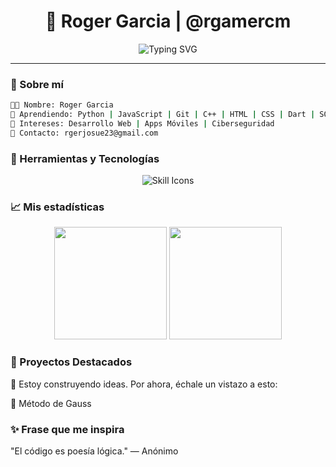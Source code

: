 <!-- Futuristic GitHub Profile for Roger Garcia -->
<h1 align="center">🚀 Roger Garcia | @rgamercm</h1>

<p align="center">
  <img src="https://readme-typing-svg.demolab.com?font=Fira+Code&weight=500&size=24&pause=1000&color=00F7FF&center=true&vCenter=true&width=500&lines=Hola%2C+soy+Roger+Garcia;Apasionado+por+la+tecnolog%C3%ADa+y+el+desarrollo;Bienvenido+a+mi+universo+de+c%C3%B3digo+%F0%9F%9A%80" alt="Typing SVG" />
</p>

---

### 🌌 Sobre mí
```bash
👨‍💻 Nombre: Roger Garcia
🧠 Aprendiendo: Python | JavaScript | Git | C++ | HTML | CSS | Dart | SQL
🚀 Intereses: Desarrollo Web | Apps Móviles | Ciberseguridad
📧 Contacto: rgerjosue23@gmail.com
```
### 🧰 Herramientas y Tecnologías
<p align="center"> <img src="https://skillicons.dev/icons?i=python,js,git,html,css,cplusplus,dart,sql" alt="Skill Icons" /> </p>

### 📈 Mis estadísticas
<p align="center"> <img src="https://github-readme-stats.vercel.app/api?username=rgamercm&show_icons=true&theme=tokyonight&hide_border=true&border_radius=10" height="180"> <img src="https://github-readme-stats.vercel.app/api/top-langs/?username=rgamercm&layout=compact&theme=tokyonight&hide_border=true&border_radius=10" height="180"> </p>

### 🌟 Proyectos Destacados
🚧 Estoy construyendo ideas. Por ahora, échale un vistazo a esto:

🔬 Método de Gauss

### ✨ Frase que me inspira
"El código es poesía lógica." — Anónimo

